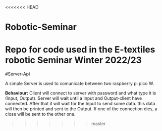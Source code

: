 <<<<<<< HEAD
# Robotic-Seminar
Repo for code used in the E-textiles robotic Seminar Winter 2022/23
=======
#Server-Api

A simple Server is used to comunicate between two raspberry pi pico W.

**Behaviour:**
Client will connect to server with password and what type it is (Input, Output).
Server will wait until a Input and Output-client have connected.
After that it will wait for the Input to send some data. this data will then be printed and sent to the Output. 
If one of the connection dies, a close will be sent to the other one.
>>>>>>> master
